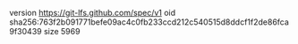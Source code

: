 version https://git-lfs.github.com/spec/v1
oid sha256:763f2b091771befe09ac4c0fb233ccd212c540515d8ddcf1f2de86fca9f30439
size 5969
